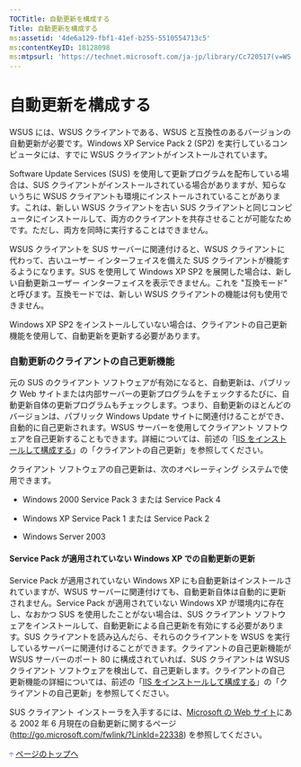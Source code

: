 ```yaml
---
TOCTitle: 自動更新を構成する
Title: 自動更新を構成する
ms:assetid: '4de6a129-fbf1-41ef-b255-5510554713c5'
ms:contentKeyID: 18128098
ms:mtpsurl: 'https://technet.microsoft.com/ja-jp/library/Cc720517(v=WS.10)'
---
```


自動更新を構成する
==================

WSUS には、WSUS クライアントである、WSUS と互換性のあるバージョンの自動更新が必要です。Windows XP Service Pack 2 (SP2) を実行しているコンピュータには、すでに WSUS クライアントがインストールされています。

Software Update Services (SUS) を使用して更新プログラムを配布している場合は、SUS クライアントがインストールされている場合がありますが、知らないうちに WSUS クライアントも環境にインストールされていることがあります。これは、新しい WSUS クライアントを古い SUS クライアントと同じコンピュータにインストールして、両方のクライアントを共存させることが可能なためです。ただし、両方を同時に実行することはできません。

WSUS クライアントを SUS サーバーに関連付けると、WSUS クライアントに代わって、古いユーザー インターフェイスを備えた SUS クライアントが機能するようになります。SUS を使用して Windows XP SP2 を展開した場合は、新しい自動更新ユーザー インターフェイスを表示できません。これを "互換モード" と呼びます。互換モードでは、新しい WSUS クライアントの機能は何も使用できません。

Windows XP SP2 をインストールしていない場合は、クライアントの自己更新機能を使用して、自動更新を更新する必要があります。

### 自動更新のクライアントの自己更新機能

元の SUS のクライアント ソフトウェアが有効になると、自動更新は、パブリック Web サイトまたは内部サーバーの更新プログラムをチェックするたびに、自動更新自体の更新プログラムもチェックします。つまり、自動更新のほとんどのバージョンは、パブリック Windows Update サイトに関連付けることができ、自動的に自己更新されます。WSUS サーバーを使用してクライアント ソフトウェアを自己更新することもできます。詳細については、前述の「[IIS をインストールして構成する](http://www.microsoft.com/japan/technet/windowsserver/2003/library/wsus/wsusdeploymentguidetc/6b2e1035-5b82-45f4-9f51-6cc0ca32fd60.mspx)」の「クライアントの自己更新」を参照してください。

クライアント ソフトウェアの自己更新は、次のオペレーティング システムで使用できます。

-   Windows 2000 Service Pack 3 または Service Pack 4

-   Windows XP Service Pack 1 または Service Pack 2

-   Windows Server 2003

#### Service Pack が適用されていない Windows XP での自動更新の更新

Service Pack が適用されていない Windows XP にも自動更新はインストールされていますが、WSUS サーバーに関連付けても、自動更新自体は自動的に更新されません。Service Pack が適用されていない Windows XP が環境内に存在し、なおかつ SUS を使用したことがない場合は、SUS クライアント ソフトウェアをインストールして、自動更新による自己更新を有効にする必要があります。SUS クライアントを読み込んだら、それらのクライアントを WSUS を実行しているサーバーに関連付けることができます。クライアントの自己更新機能が WSUS サーバーのポート 80 に構成されていれば、SUS クライアントは WSUS クライアント ソフトウェアを検出して、自己更新します。クライアントの自己更新機能の詳細については、前述の「[IIS をインストールして構成する](http://www.microsoft.com/japan/technet/windowsserver/2003/library/wsus/wsusdeploymentguidetc/6b2e1035-5b82-45f4-9f51-6cc0ca32fd60.mspx)」の「クライアントの自己更新」を参照してください。

SUS クライアント インストーラを入手するには、[Microsoft の Web サイト](http://go.microsoft.com/fwlink/?linkid=22338)にある 2002 年 6 月現在の自動更新に関するページ (http://go.microsoft.com/fwlink/?LinkId=22338) を参照してください。

![](images/Cc720517.arrow_px_up(ja-jp,WS.10).gif) [ページのトップへ](#mainsection)

